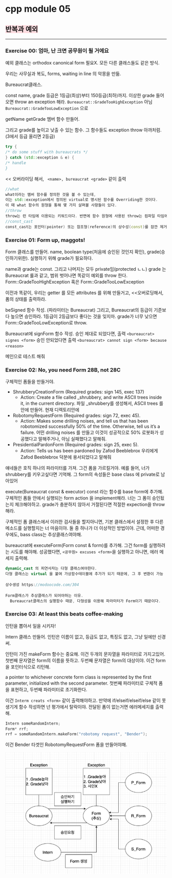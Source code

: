 # cpp module 05

## <span style="background-color:#ffdce0">반복과 예외</span>

---

### Exercise 00: 엄마, 난 크면 공무원이 될 거에요

예외 클래스는 orthodox canonical form 필요X.
모든 다른 클래스들도 같은 방식.

우리는 사무실과 복도, forms, waiting in line 의 악몽을 만듦.

Bureaucrat클래스.

const name, grade 등급은 1등급(최상)부터 150등급(최하)까지.
이상한 grade 들어오면 throw an exception 해라. `Bureaucrat::GradeTooHighException` 아님`Bureaucrat::GradeTooLowException` 으로

getName getGrade 멤버 함수 만들어.

그리고 grade를 높이고 낮출 수 있는 함수. 그 함수들도 exception throw 아까처럼. (3에서 등급 올리면 2등급)

```cpp
try {
/* do some stuff with bureaucrats */
} catch (std::exception & e) {
/* handle
}
```

<< 오버라이딩 해서, ` <name>, bureaucrat <grade>` 같이 출력

```cpp
//what
what이라는 멤버 함수를 정의한 것을 볼 수 있는데,
이는 std::exception에서 정의된 virtual로 명시된 함수를 Overriding한 것이다.
이 때 what 함수의 원형을 통해 몇 가지 살펴볼 사항들이 있다.
//throw
throw는 런 타임에 이용되는 키워드이다. 반면에 함수 원형에 사용된 throw는 컴파일 타임에 이용되는 키워드이며, 이 때문에 throw()는 고유한 하나의 구문으로 이용된다. 따라서 함수 원형에서 throw()를 throw(void)와 혼동해선 안 된다.
//const_cast
const_cast는 포인터(pointer) 또는 참조형(reference)의 상수성(const)를 잠깐 제거해주는데 사용합니다.
```



### Exercise 01: Form up, maggots!

Form 클래스를 만들어.
name, boolean type(처음에 승인된 것인지 확인), grade(승인하기위한).
실행하기 위해 grade가 필요하다.

name과 grade는 const. 그리고 나머지는 모두 private임(protected ㄴㄴ)
grade 는 Bureaucrat 룰과 같고, 범위 벗어나면 똑같이 예외를 throw 한다.
Form::GradeTooHighException 혹은 Form::GradeTooLowException

이전과 똑같이, 우리는 getter 를 모든 attributes 를 위해 만들거고, <<오버로딩해서, 폼의 상태를 출력하라.

beSigned 함수 작성. (파라미터는 Bureaucrat) 그리고, Bureaucrat의 등급이 기준보다 높으면 승인하라. 1등급이 2등급보다 좋다는 것을 잊지마. grade가 너무 낮으면 Form::GradeTooLowException로 throw.

Bureaucrat에 signForm 함수 작성. 승인 제대로 되었다면, 출력 `<bureaucrat> signes <form>`
승인 안되었다면 출력 `<bureaucrat> cannot sign <form> because <reason>`

메인으로 테스트 해줘

### Exercise 02: No, you need Form 28B, not 28C

구체적인 폼들을 만들거야.

- ShrubberyCreationForm (Required grades: sign 145, exec 137)
  - Action: Create a file called _shrubbery, and write ASCII trees inside it, in the current
    directory. 파일 _shrubbery를 생성해서, ASCII trees 를 안에 만들어. 현재 디렉토리안에
- RobotomyRequestForm (Required grades: sign 72, exec 45). 
  - Action: Makes some drilling noises, and tell us that  has been robotomized successfully 50% of the time. Otherwise, tell us it’s a failure. 어떤 drilling noises 를 만들고 이것이 성공적으로 50% 로봇화가 성공했다고 말해주거나, 아님 실패했다고 말해줘.
- PresidentialPardonForm (Required grades: sign 25, exec 5). 
  - Action: Tells us has been pardoned by Zafod Beeblebrox 우리에게  Zafod Beeblebrox 덕분에 용서되었다고 말해줘

얘네들은 호직 하나의 파라미터를 가져. 그건 폼을 가르킬거야. 예를 들어, 너가 shrubbery를 키우고싶다면 기억해. 그  form의 속성들은 base class 에 private로 남아있어

execute(Bureaucrat const & executor) const 라는 함수를 base form에 추가해. 구체적인 폼들 안에서 실행되는 form action 을 implement해라. 너는 그 폼이 승인됬는지 체크해야하고. grade가 충분하지 않아서 거절된다면 적절한 expection을 throw해라. 

구체적인 폼 클래스에서 이러한 검사들을 할지아니면,  기본 클래스에서 설정한 후 다른 메소드를 실행할지는 너 마음이야. 둘 중 하나가 더 이상적인 방법이야. 근데, 어떠한 경우에도, bass class는 추상클래스여야해.

bureaucrat에 executeForm(Form const & form)를 추가해. 그건 form를 실행하려는 시도를 해야해. 성공했다면, `<공무원> excuses <form>`을 실행하고 아니면, 에러 메세지 출력해.

```cpp
dynamic_cast 의 피연사자는 다형 클래스여야한다.
다형 클래스는 virtual 을 붙여 가상함수테이블에 추가가 되기 때문에, 그 후 변환이 가능

상수생성 https://modoocode.com/304

Form클래스가 추상클래스가 되어야하는 이유.
  Bureaucrat클래스의 실행함수 때문, 다형성을 이용해 파라미터가 Form이기 때문이다.
```



### Exercise 03: At least this beats coffee-making

인턴을 뽑아서 일을 시키자!

Intern 클래스 만들어. 인턴은 이름이 없고, 등급도 없고, 특징도 없고, 그냥 일에만 신경써.

인턴이 가진 makeForm 함수는 중요해. 이건 두개의 문자열을 파라미터로 가지고있어. 첫번째 문자열은 form의 이름을 뜻하고. 두번째 문자열은 form의 대상이야. 이건 form을 포인터식으로 리턴해. 

a pointer to whichever concrete form class is represented by the first parameter, initialized with the second parameter. 
첫번째 파라미터로 구체적 폼을 표현하고, 두번째 파라미터로 초기화한다.

이건 `Interm creats <form>` 같이 출력해야하고. 만약에 if/elseif/elseif/else 같이 못생기게 함수 작성하면 넌 평가에서 탈락이야. 전달된 폼이 없는거면 에러메세지를 출력해.

```cpp
Intern someRandomIntern;
Form* rrf;
rrf = someRandomIntern.makeForm("robotomy request", "Bender");
```

이건 Bender 타겟인 RobotomyRequestForm 폼을 만들어야해.

![cpp5_ref](./cpp5_ref.png)
